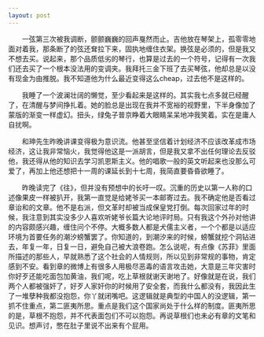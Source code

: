 ```yaml
---
layout: post
---
```

　　一弦第三次被我调断，颤颤巍巍的回声戛然而止。吉他放在琴架上，孤零零地面对着我，那条断了的弦还耷拉下来，固执地缠住衣架。换弦是必须的，但是我又不想去买。说起来，那个品质低劣的琴行，也算是过去的一个符号，记得有一次我们还去买了一个根本没法用的变调夹。我拜托三金下班了去买琴弦，他却总是以没有现金为由推脱。我不知道他为什么最近变得这么cheap，过去他不是这样的。

　　我睡了一个波澜壮阔的懒觉，至少看起来是这样的。其实我七点多就已经醒了，在清醒与梦间挣扎着。她的脸总是出现在我并不宽裕的视野里，下半身像加了蒙版的渐变一样虚幻。扭头，绿兔子普京睁着大眼睛呆呆地冲我笑着。实在是庸人自扰啊。

　　和珅先生昨晚讲课变得极为意识流。他甚至坚信着计划经济不应该改革成市场经济，这让我非常恼火，我觉得他这是一派胡言，但是我又拿不出任何理论去反驳他，我还得从他的知识去学习凯恩斯主义。他的唱歌一般的英文听起来也没那么可爱了，再加上他还想把十一周的课延长到十七周，我简直要昏昏欲睡了。

　　昨晚读完了《往》，但并没有预想中的长吁一叹。沉重的历史以第一人称的口述像果皮一样被扒开，我第一直觉是给姥爷买一本邮寄过去。我不确定他是否看过章诒和的文章。他不是右派，但文革时却被当成保皇党打倒。每次回家过年的时候，我注意到其实没多少人喜欢听姥爷长篇大论地评时局。只有我这个外孙对他讲的内容颇感兴趣，缠住问个不停。大概多数人都是犬儒主义者，一个个都是以适应环境为首要任务的潮汐螃蟹罢了。你知道的，到潮汐来的时候，螃蟹就挖个洞钻进去，年复一年，日复一日，避免自己被大浪卷跑。怎么说呢，有点像《苏菲》里面所描述的那些人，早就熟悉了这个社会的人情规则，所以见到非常规的事物，肯定感到不安。看到章的微博上有很多人用极尽恶毒的语言攻击她，大意是三年灾害时你好歹还能吃面包加黄油，我们呢，吃上草根就谢天谢地了。好像就是在说，我们两个人都被强奸了，好歹人家奸你的时候用了安全套，而我什么都没有，我因此生了一堆孽种我都没抱怨，你丫就闭嘴吧。这逻辑就是典型的中国人的没逻辑，第一抓不住重点，第二匪夷所思。重点是我们这个国家尚处于什么样的制度。匪夷所思的是，草根不抱怨，并不代表面包们不可以抱怨。再说草根们也未必有章的文笔和见识。想声讨，憋在肚子里说不出来有个屁用。